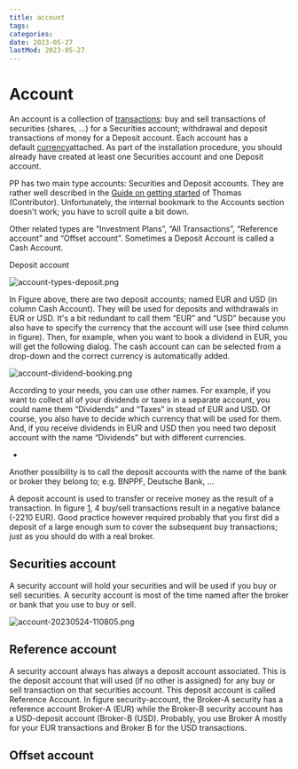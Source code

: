 ```yaml
---
title: account
tags:
categories:
date: 2023-05-27
lastMod: 2023-05-27
---
```

# Account

An account is a collection of [transactions](http://localhost:8800/doku.php?id=pp:transaction): buy and sell transactions of securities (shares, …) for a Securities account; withdrawal and deposit transactions of money for a Deposit account. Each account has a default [currency]()attached. As part of the installation procedure, you should already have created at least one Securities account and one Deposit account.

PP has two main type accounts: Securities and Deposit accounts. They are rather well described in the [Guide on getting started]([https://forum.portfolio-performance.info/t/guide-on-getting-started/5390#accounts-6]) of Thomas (Contributor). Unfortunately, the internal bookmark to the Accounts section doesn't work; you have to scroll quite a bit down.

Other related types are “Investment Plans”, “All Transactions”, “Reference account” and “Offset account”. Sometimes a Deposit Account is called a Cash Account.

Deposit account

![account-types-deposit.png](/assets/account-types-deposit_1685198463475_0.png)

In Figure above, there are two deposit accounts; named EUR and USD (in column Cash Account). They will be used for deposits and withdrawals in EUR or USD. It's a bit redundant to call them “EUR” and “USD” because you also have to specify the currency that the account will use (see third column in figure). Then, for example, when you want to book a dividend in EUR, you will get the following dialog. The cash account can can be selected from a drop-down and the correct currency is automatically added.

![account-dividend-booking.png](/assets/account-dividend-booking_1685198677334_0.png)

According to your needs, you can use other names. For example, if you want to collect all of your dividends or taxes in a separate account, you could name them “Dividends” and “Taxes” in stead of EUR and USD. Of course, you also have to decide which currency that will be used for them. And, if you receive dividends in EUR and USD then you need two deposit account with the name “Dividends” but with different currencies.

  + 

Another possibility is to call the deposit accounts with the name of the bank or broker they belong to; e.g. BNPPF, Deutsche Bank, …

A deposit account is used to transfer or receive money as the result of a transaction. In figure [1](http://localhost:8800/doku.php?id=pp:account&do=edit#deposit-account), 4 buy/sell transactions result in a negative balance (-2210 EUR). Good practice however required probably that you first did a deposit of a large enough sum to cover the subsequent buy transactions; just as you should do with a real broker.

## Securities account

A security account will hold your securities and will be used if you buy or sell securities. A security account is most of the time named after the broker or bank that you use to buy or sell.

![account-20230524-110805.png](/assets/account-20230524-110805_1685198579909_0.png)

## Reference account

A security account always has always a deposit account associated. This is the deposit account that will used (if no other is assigned) for any buy or sell transaction on that securities account. This deposit account is called Reference Account. In figure security-account, the Broker-A security has a reference account Broker-A (EUR) while the Broker-B security account has a USD-deposit account (Broker-B (USD). Probably, you use Broker A mostly for your EUR transactions and Broker B for the USD transactions.

## Offset account
